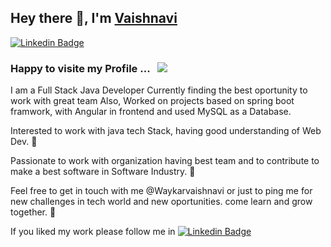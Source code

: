 ## Hey there 👋, I'm [Vaishnavi ](https://github.com/Waykarvaishnavi)
[![Linkedin Badge](https://img.shields.io/badge/-LinkedIn-0e76a8?style=flat-square&logo=Linkedin&logoColor=white)](https://www.linkedin.com/in/vaishnavi-waykar-a84336284/)

 ### Happy to visite my Profile ... &nbsp; ![](https://visitor-badge.glitch.me/badge?page_id=iampavangandhi.iampavangandhi&style=flat-square&color=0088cc)

 
I am a Full Stack Java Developer Currently  finding the best oportunity to work with great team Also, Worked on projects based on spring boot framwork, with Angular in frontend and used MySQL as a Database. 

Interested to work with java tech Stack, having good understanding of Web Dev. 🚀

Passionate to work with organization having best team and to contribute to make a best software in Software Industry. 🌟


Feel free to get in touch with me @Waykarvaishnavi  or just to ping me for new challenges in tech world and new oportunities. come learn and grow together. 🌟

If you liked my work please follow me in [![Linkedin Badge](https://img.shields.io/badge/-LinkedIn-0e76a8?style=flat-square&logo=Linkedin&logoColor=white)](https://www.linkedin.com/in/vaishnavi-waykar-a84336284/)
